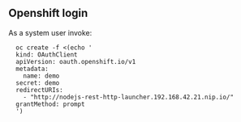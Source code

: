## Openshift login
As a system user invoke:

```
  oc create -f <(echo '
  kind: OAuthClient      
  apiVersion: oauth.openshift.io/v1
  metadata:
    name: demo
  secret: demo
  redirectURIs:
    - "http://nodejs-rest-http-launcher.192.168.42.21.nip.io/"
  grantMethod: prompt
  ')     
```

